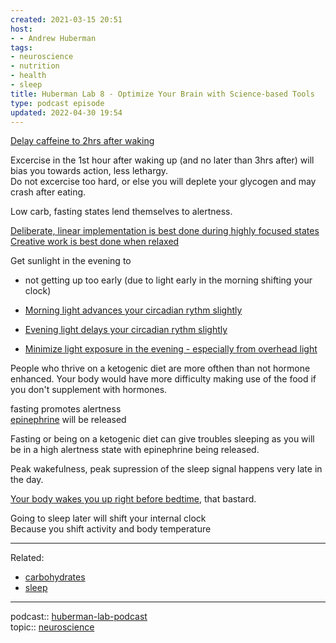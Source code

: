```yaml
---
created: 2021-03-15 20:51
host:
- - Andrew Huberman
tags:
- neuroscience
- nutrition
- health
- sleep
title: Huberman Lab 8 - Optimize Your Brain with Science-based Tools
type: podcast episode
updated: 2022-04-30 19:54
---
```

   
[Delay caffeine to 2hrs after waking](/not_created.md)   
   
Excercise in the 1st hour after waking up (and no later than 3hrs after) will bias you towards action, less lethargy.   
Do not excercise too hard, or else you will deplete your glycogen and may crash after eating.   
   
Low carb, fasting states lend themselves to alertness.   
   
[Deliberate, linear implementation is best done during highly focused states](/not_created.md)   
[Creative work is best done when relaxed](/not_created.md)   
   
Get sunlight in the evening to   
   
- not getting up too early (due to light early in the morning shifting your clock)   
   
   
   
- [Morning light advances your circadian rythm slightly](/not_created.md)   
- [Evening light delays your circadian rythm slightly](/not_created.md)   
- [Minimize light exposure in the evening - especially from overhead light](/not_created.md)   
   
People who thrive on a ketogenic diet are more ofthen than not hormone enhanced. Your body would have more difficulty making use of the food if you don't supplement with hormones.   
   
fasting promotes alertness   
[epinephrine](../../www/neuroscience/epinephrine.md) will be released   
   
Fasting or being on a ketogenic diet can give troubles sleeping as you will be in a high alertness state with epinephrine being released.   
   
Peak wakefulness, peak supression of the sleep signal happens very late in the day.   
   
[Your body wakes you up right before bedtime](/not_created.md), that bastard.   
   
Going to sleep later will shift your internal clock   
Because you shift activity and body temperature   
   
   
---   
Related:   
   
- [carbohydrates](/not_created.md)   
- [sleep](/not_created.md)   
---   
podcast:: [huberman-lab-podcast](../../www/neuroscience/huberman-lab-podcast.md)   
topic:: [neuroscience](../../neuroscience.md)